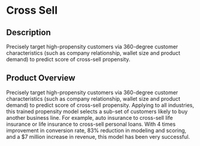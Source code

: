 # Cross Sell

## Description
Precisely target high-propensity customers via 360-degree customer characteristics (such as company relationship, wallet size and product demand) to predict score of cross-sell propensity. 

## Product Overview
Precisely target high-propensity customers via 360-degree customer characteristics (such as company relationship, wallet size and product demand) to predict score of cross-sell propensity. Applying to all industries, this trained propensity model selects a sub-set of customers likely to buy another business line. For example, auto insurance to cross-sell life insurance or life insurance to cross-sell personal loans. With 4 times improvement in conversion rate, 83% reduction in modeling and scoring, and a $7 million increase in revenue, this model has been very successful.


